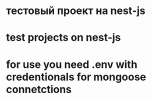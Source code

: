 # тестовый проект на nest-js
# test projects on nest-js

# for use you need .env with credentionals for mongoose connetctions